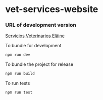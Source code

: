 # vet-services-website

### URL of development version

[Servicios Veterinarios Eläine](https://svelaine-cloudrun-dev-lbcqooyyqa-wl.a.run.app)

To bundle for development

```sh
npm run dev
```

To bundle the project for release

```sh
npm run build
```

To run tests

```sh
npm run test
```
